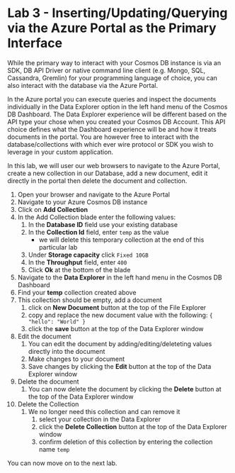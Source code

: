 # Lab 3 - Inserting/Updating/Querying via the Azure Portal as the Primary Interface

While the primary way to interact with your Cosmos DB instance is via an SDK, DB API Driver or native command line client (e.g. Mongo, SQL, Cassandra, Gremlin) for your programming language of choice, you can also interact with the database via the Azure Portal.

In the Azure portal you can execute queries and inspect the documents individually in the Data Explorer option in the left hand menu of the Cosmos DB Dashboard.  The Data Explorer experience will be different based on the API type your chose when you created your Cosmos DB Account.  This API choice defines what the Dashboard experience will be and how it treats documents in the portal.  You are however free to interact with the database/collections with which ever wire protocol or SDK you wish to leverage in your custom application.

In this lab, we will user our web browsers to navigate to the Azure Portal, create a new collection in our Database, add a new document, edit it directly in the portal then delete the document and collection.

1. Open your browser and navigate to the Azure Portal
1. Navigate to your Azure Cosmos DB instance
1. Click on **Add Collection**
1. In the Add Collection blade enter the following values:
    1. In the **Database ID** field use your existing database
    1. In the **Collection Id** field, enter ```temp``` as the value
        - we will delete this temporary collection at the end of this particular lab
    1. Under **Storage capacity** click ```Fixed 10GB```
    1. In the **Throughput** field, enter ```400```
    1. Click **Ok** at the bottom of the blade
1. Navigate to the **Data Explorer** in the left hand menu in the Cosmos DB Dashboard
1. Find your **temp** collection created above
1. This collection should be empty, add a document
    1. click on **New Document** button at the top of the File Explorer
    1. copy and replace the new document value with the following:  ```{ "hello": "World" }```
    1. click the **save** button at the top of the Data Explorer window
1. Edit the document
    1. You can edit the document by adding/editing/deleteting values directly into the document
    1. Make changes to your document
    1. Save changes by clicking the **Edit** button at the top of the Data Explorer window
1. Delete the document
    1. You can now delete the document by clicking the **Delete** button at the top of the Data Explorer window
1. Delete the Collection
    1. We no longer need this collection and can remove it
        1. select your collection in the Data Explorer
        1. click the **Delete Collection** button at the top of the Data Explorer window
        1. confirm deletion of this collection by entering the collection name ```temp```

You can now move on to the next lab.